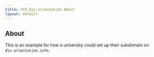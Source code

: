 ```yaml
---
title: XYZ Dis-orientation About
layout: default
---
```


## About

This is an example for how a university could set up their subdomain on `dis-orientation.info`.